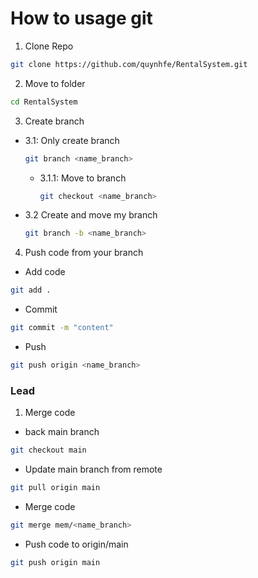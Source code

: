 # How to usage git

1. Clone Repo
```sh
git clone https://github.com/quynhfe/RentalSystem.git
```
2. Move to folder
```sh
cd RentalSystem
```
3. Create branch
- 3.1: Only create branch
  ```sh
  git branch <name_branch>
  ```
  + 3.1.1: Move to branch
    ```sh
    git checkout <name_branch>
    ```

- 3.2 Create and move my branch 
  ```sh
  git branch -b <name_branch>
  ```

4. Push code from your branch
- Add code
```sh
git add .
```
- Commit 
```sh
git commit -m "content"
```
- Push 
```sh
git push origin <name_branch>
```

### Lead
1. Merge code 
- back main branch
```sh
git checkout main
```
- Update main branch from remote
```sh
git pull origin main
```
- Merge code
```sh
git merge mem/<name_branch>
```
- Push code to origin/main
```sh
git push origin main
```